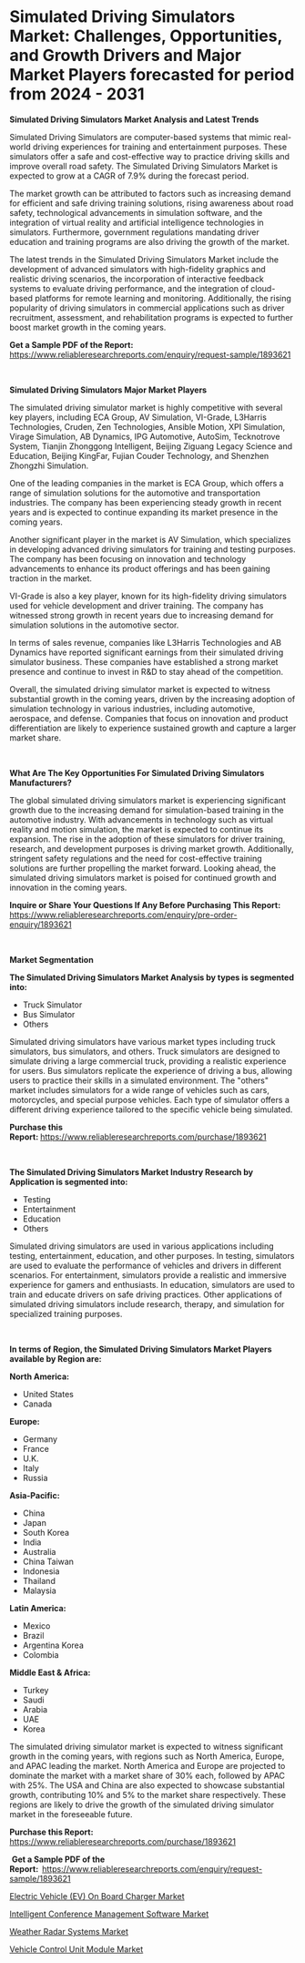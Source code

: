 <p><h1>Simulated Driving Simulators Market: Challenges, Opportunities, and Growth Drivers and Major Market Players forecasted for period from 2024 - 2031</h1></p><p><strong>Simulated Driving Simulators Market Analysis and Latest Trends</strong></p>
<p><p>Simulated Driving Simulators are computer-based systems that mimic real-world driving experiences for training and entertainment purposes. These simulators offer a safe and cost-effective way to practice driving skills and improve overall road safety. The Simulated Driving Simulators Market is expected to grow at a CAGR of 7.9% during the forecast period. </p><p>The market growth can be attributed to factors such as increasing demand for efficient and safe driving training solutions, rising awareness about road safety, technological advancements in simulation software, and the integration of virtual reality and artificial intelligence technologies in simulators. Furthermore, government regulations mandating driver education and training programs are also driving the growth of the market.</p><p>The latest trends in the Simulated Driving Simulators Market include the development of advanced simulators with high-fidelity graphics and realistic driving scenarios, the incorporation of interactive feedback systems to evaluate driving performance, and the integration of cloud-based platforms for remote learning and monitoring. Additionally, the rising popularity of driving simulators in commercial applications such as driver recruitment, assessment, and rehabilitation programs is expected to further boost market growth in the coming years.</p></p>
<p><strong>Get a Sample PDF of the Report:&nbsp;</strong> <a href="https://www.reliableresearchreports.com/enquiry/request-sample/1893621">https://www.reliableresearchreports.com/enquiry/request-sample/1893621</a></p>
<p>&nbsp;</p>
<p><strong>Simulated Driving Simulators Major Market Players</strong></p>
<p><p>The simulated driving simulator market is highly competitive with several key players, including ECA Group, AV Simulation, VI-Grade, L3Harris Technologies, Cruden, Zen Technologies, Ansible Motion, XPI Simulation, Virage Simulation, AB Dynamics, IPG Automotive, AutoSim, Tecknotrove System, Tianjin Zhonggong Intelligent, Beijing Ziguang Legacy Science and Education, Beijing KingFar, Fujian Couder Technology, and Shenzhen Zhongzhi Simulation.</p><p>One of the leading companies in the market is ECA Group, which offers a range of simulation solutions for the automotive and transportation industries. The company has been experiencing steady growth in recent years and is expected to continue expanding its market presence in the coming years.</p><p>Another significant player in the market is AV Simulation, which specializes in developing advanced driving simulators for training and testing purposes. The company has been focusing on innovation and technology advancements to enhance its product offerings and has been gaining traction in the market.</p><p>VI-Grade is also a key player, known for its high-fidelity driving simulators used for vehicle development and driver training. The company has witnessed strong growth in recent years due to increasing demand for simulation solutions in the automotive sector.</p><p>In terms of sales revenue, companies like L3Harris Technologies and AB Dynamics have reported significant earnings from their simulated driving simulator business. These companies have established a strong market presence and continue to invest in R&D to stay ahead of the competition.</p><p>Overall, the simulated driving simulator market is expected to witness substantial growth in the coming years, driven by the increasing adoption of simulation technology in various industries, including automotive, aerospace, and defense. Companies that focus on innovation and product differentiation are likely to experience sustained growth and capture a larger market share.</p></p>
<p>&nbsp;</p>
<p><strong>What Are The Key Opportunities For Simulated Driving Simulators Manufacturers?</strong></p>
<p><p>The global simulated driving simulators market is experiencing significant growth due to the increasing demand for simulation-based training in the automotive industry. With advancements in technology such as virtual reality and motion simulation, the market is expected to continue its expansion. The rise in the adoption of these simulators for driver training, research, and development purposes is driving market growth. Additionally, stringent safety regulations and the need for cost-effective training solutions are further propelling the market forward. Looking ahead, the simulated driving simulators market is poised for continued growth and innovation in the coming years.</p></p>
<p><strong>Inquire or Share Your Questions If Any Before Purchasing This Report:</strong> <a href="https://www.reliableresearchreports.com/enquiry/pre-order-enquiry/1893621">https://www.reliableresearchreports.com/enquiry/pre-order-enquiry/1893621</a></p>
<p>&nbsp;</p>
<p><strong>Market Segmentation</strong></p>
<p><strong>The Simulated Driving Simulators Market Analysis by types is segmented into:</strong></p>
<p><ul><li>Truck Simulator</li><li>Bus Simulator</li><li>Others</li></ul></p>
<p><p>Simulated driving simulators have various market types including truck simulators, bus simulators, and others. Truck simulators are designed to simulate driving a large commercial truck, providing a realistic experience for users. Bus simulators replicate the experience of driving a bus, allowing users to practice their skills in a simulated environment. The "others" market includes simulators for a wide range of vehicles such as cars, motorcycles, and special purpose vehicles. Each type of simulator offers a different driving experience tailored to the specific vehicle being simulated.</p></p>
<p><strong>Purchase this Report:&nbsp;</strong><a href="https://www.reliableresearchreports.com/purchase/1893621">https://www.reliableresearchreports.com/purchase/1893621</a></p>
<p>&nbsp;</p>
<p><strong>The Simulated Driving Simulators Market Industry Research by Application is segmented into:</strong></p>
<p><ul><li>Testing</li><li>Entertainment</li><li>Education</li><li>Others</li></ul></p>
<p><p>Simulated driving simulators are used in various applications including testing, entertainment, education, and other purposes. In testing, simulators are used to evaluate the performance of vehicles and drivers in different scenarios. For entertainment, simulators provide a realistic and immersive experience for gamers and enthusiasts. In education, simulators are used to train and educate drivers on safe driving practices. Other applications of simulated driving simulators include research, therapy, and simulation for specialized training purposes.</p></p>
<p>&nbsp;</p>
<p><strong>In terms of Region, the Simulated Driving Simulators Market Players available by Region are:</strong></p>
<p>
    <p> <strong> North America: </strong>
        <ul>
            <li>United States</li>
            <li>Canada</li>
        </ul>
        </p> 
    <p> <strong> Europe: </strong>
        <ul>
            <li>Germany</li>
            <li>France</li>
            <li>U.K.</li>
            <li>Italy</li>
            <li>Russia</li>
        </ul>
        </p> 
    <p> <strong> Asia-Pacific: </strong>
        <ul>
            <li>China</li>
            <li>Japan</li>
            <li>South Korea</li>
            <li>India</li>
            <li>Australia</li>
            <li>China Taiwan</li>
            <li>Indonesia</li>
            <li>Thailand</li>
            <li>Malaysia</li>
        </ul>
        </p> 
    <p> <strong> Latin America: </strong>
        <ul>
            <li>Mexico</li>
            <li>Brazil</li>
            <li>Argentina Korea</li>
            <li>Colombia</li>
        </ul>
        </p> 
    <p> <strong> Middle East & Africa: </strong>
        <ul>
            <li>Turkey</li>
            <li>Saudi</li>
            <li>Arabia</li>
            <li>UAE</li>
            <li>Korea</li>
        </ul>
    </p>
    </p>
<p><p>The simulated driving simulator market is expected to witness significant growth in the coming years, with regions such as North America, Europe, and APAC leading the market. North America and Europe are projected to dominate the market with a market share of 30% each, followed by APAC with 25%. The USA and China are also expected to showcase substantial growth, contributing 10% and 5% to the market share respectively. These regions are likely to drive the growth of the simulated driving simulator market in the foreseeable future.</p></p>
<p><strong>Purchase this Report: </strong><a href="https://www.reliableresearchreports.com/purchase/1893621">https://www.reliableresearchreports.com/purchase/1893621</a></p>
<p>&nbsp;<strong>Get a Sample PDF of the Report:&nbsp;&nbsp;</strong><a href="https://www.reliableresearchreports.com/enquiry/request-sample/1893621">https://www.reliableresearchreports.com/enquiry/request-sample/1893621</a></p>
<p><strong></strong></p>
<p><p><a href="https://github.com/juancolorado15/Market-Research-Report-List-1/blob/main/electric-vehicle-ev-on-board-charger-market.md">Electric Vehicle (EV) On Board Charger Market</a></p><p><a href="https://issuu.com/reportprime-2/docs/intelligent-conference-management-software-market-">Intelligent Conference Management Software Market</a></p><p><a href="https://issuu.com/reportprime-2/docs/weather-radar-systems-market-size-2030.pptx">Weather Radar Systems Market</a></p><p><a href="https://github.com/dx0328/Market-Research-Report-List-1/blob/main/vehicle-control-unit-module-market.md">Vehicle Control Unit Module Market</a></p></p>